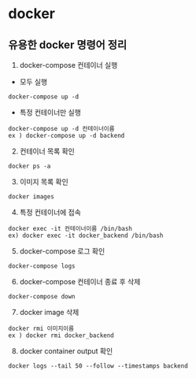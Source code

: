 # docker
## 유용한 docker 명령어 정리

1. docker-compose 컨테이너 실행
- 모두 실행
```
docker-compose up -d
```

- 특정 컨테이너만 실행

```
docker-compose up -d 컨테이너이름
ex ) docker-compose up -d backend
```

2. 컨테이너 목록 확인
```
docker ps -a
```

3. 이미지 목록 확인
```
docker images
```

4. 특정 컨테이너에 접속
```
docker exec -it 컨테이너이름 /bin/bash
ex) docker exec -it docker_backend /bin/bash
```

5. docker-compose 로그 확인
```
docker-compose logs
```

6. docker-compose 컨테이너 종료 후 삭제
```
docker-compose down
```

7. docker image 삭제
```
docker rmi 이미지이름
ex ) docker rmi docker_backend
```

8. docker container output 확인
```
docker logs --tail 50 --follow --timestamps backend
```
